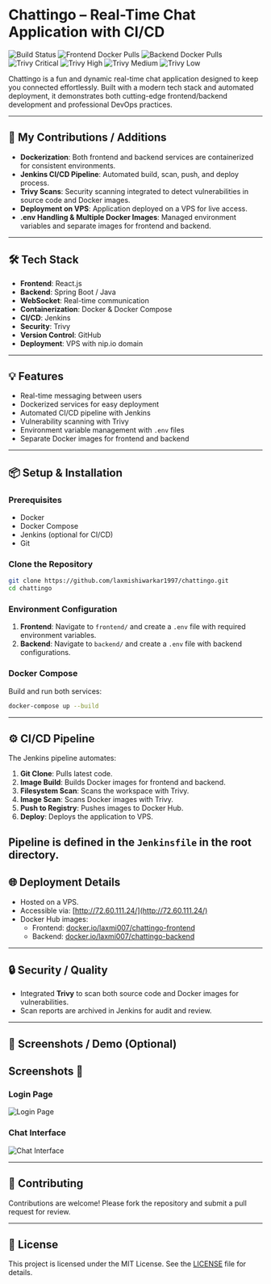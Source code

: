# Chattingo – Real-Time Chat Application with CI/CD

![Build Status](https://img.shields.io/jenkins/build?jobUrl=http://jenkins.72.60.111.24.nip.io/job/chattingo-pipeline)
![Frontend Docker Pulls](https://img.shields.io/docker/pulls/laxmi007/chattingo-frontend)
![Backend Docker Pulls](https://img.shields.io/docker/pulls/laxmi007/chattingo-backend)
![Trivy Critical](https://img.shields.io/badge/Trivy-Critical%200-red)
![Trivy High](https://img.shields.io/badge/Trivy-High%200-orange)
![Trivy Medium](https://img.shields.io/badge/Trivy-Medium%200-yellow)
![Trivy Low](https://img.shields.io/badge/Trivy-Low%200-blue)


Chattingo is a fun and dynamic real-time chat application designed to keep you connected effortlessly. Built with a modern tech stack and automated deployment, it demonstrates both cutting-edge frontend/backend development and professional DevOps practices.

---

## 🚀 My Contributions / Additions

* **Dockerization**: Both frontend and backend services are containerized for consistent environments.
* **Jenkins CI/CD Pipeline**: Automated build, scan, push, and deploy process.
* **Trivy Scans**: Security scanning integrated to detect vulnerabilities in source code and Docker images.
* **Deployment on VPS**: Application deployed on a VPS for live access.
* **.env Handling & Multiple Docker Images**: Managed environment variables and separate images for frontend and backend.

---

## 🛠️ Tech Stack

* **Frontend**: React.js
* **Backend**: Spring Boot / Java
* **WebSocket**: Real-time communication
* **Containerization**: Docker & Docker Compose
* **CI/CD**: Jenkins
* **Security**: Trivy
* **Version Control**: GitHub
* **Deployment**: VPS with nip.io domain

---

## 💡 Features

* Real-time messaging between users
* Dockerized services for easy deployment
* Automated CI/CD pipeline with Jenkins
* Vulnerability scanning with Trivy
* Environment variable management with `.env` files
* Separate Docker images for frontend and backend

---

## 📦 Setup & Installation

### Prerequisites

* Docker
* Docker Compose
* Jenkins (optional for CI/CD)
* Git

### Clone the Repository

```bash
git clone https://github.com/laxmishiwarkar1997/chattingo.git
cd chattingo
```

### Environment Configuration

1. **Frontend**: Navigate to `frontend/` and create a `.env` file with required environment variables.
2. **Backend**: Navigate to `backend/` and create a `.env` file with backend configurations.

### Docker Compose

Build and run both services:

```bash
docker-compose up --build
```

---

## ⚙️ CI/CD Pipeline

The Jenkins pipeline automates:

1. **Git Clone**: Pulls latest code.
2. **Image Build**: Builds Docker images for frontend and backend.
3. **Filesystem Scan**: Scans the workspace with Trivy.
4. **Image Scan**: Scans Docker images with Trivy.
5. **Push to Registry**: Pushes images to Docker Hub.
6. **Deploy**: Deploys the application to VPS.

Pipeline is defined in the `Jenkinsfile` in the root directory.
---
## 🌐 Deployment Details

* Hosted on a VPS.  
* Accessible via: [http://72.60.111.24/](http://72.60.111.24/)  
* Docker Hub images:  
  * Frontend: [docker.io/laxmi007/chattingo-frontend](https://hub.docker.com/r/laxmi007/chattingo-frontend)  
  * Backend: [docker.io/laxmi007/chattingo-backend](https://hub.docker.com/r/laxmi007/chattingo-backend)  
---

## 🔒 Security / Quality

* Integrated **Trivy** to scan both source code and Docker images for vulnerabilities.
* Scan reports are archived in Jenkins for audit and review.

---

## 📸 Screenshots / Demo (Optional)

## Screenshots 📸

### Login Page
![Login Page](https://raw.githubusercontent.com/laxmishiwarkar1997/chattingo/main/login.png)

### Chat Interface
![Chat Interface](https://raw.githubusercontent.com/laxmishiwarkar1997/chattingo/main/chat.png)


---

## 🤝 Contributing

Contributions are welcome! Please fork the repository and submit a pull request for review.

---

## 📄 License

This project is licensed under the MIT License. See the [LICENSE](LICENSE) file for details.
